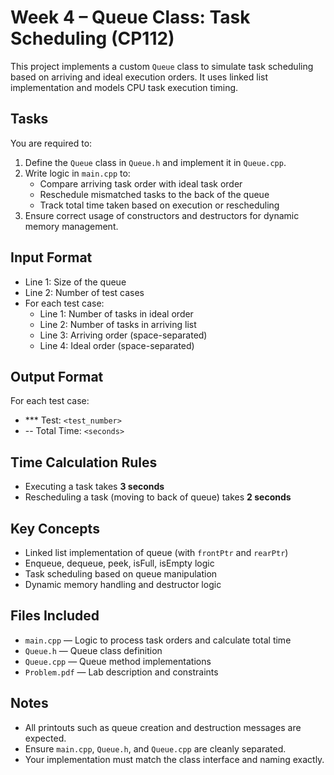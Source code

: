 # Week 4 – Queue Class: Task Scheduling (CP112)

This project implements a custom `Queue` class to simulate task scheduling based on arriving and ideal execution orders. It uses linked list implementation and models CPU task execution timing.

## Tasks

You are required to:

1. Define the `Queue` class in `Queue.h` and implement it in `Queue.cpp`.
2. Write logic in `main.cpp` to:
   - Compare arriving task order with ideal task order
   - Reschedule mismatched tasks to the back of the queue
   - Track total time taken based on execution or rescheduling
3. Ensure correct usage of constructors and destructors for dynamic memory management.

## Input Format

- Line 1: Size of the queue
- Line 2: Number of test cases
- For each test case:
  - Line 1: Number of tasks in ideal order
  - Line 2: Number of tasks in arriving list
  - Line 3: Arriving order (space-separated)
  - Line 4: Ideal order (space-separated)

## Output Format

For each test case:
- *** Test: `<test_number>`
- -- Total Time: `<seconds>`


## Time Calculation Rules

- Executing a task takes **3 seconds**
- Rescheduling a task (moving to back of queue) takes **2 seconds**

## Key Concepts

- Linked list implementation of queue (with `frontPtr` and `rearPtr`)
- Enqueue, dequeue, peek, isFull, isEmpty logic
- Task scheduling based on queue manipulation
- Dynamic memory handling and destructor logic

## Files Included

- `main.cpp` — Logic to process task orders and calculate total time
- `Queue.h` — Queue class definition
- `Queue.cpp` — Queue method implementations
- `Problem.pdf` — Lab description and constraints

## Notes

- All printouts such as queue creation and destruction messages are expected.
- Ensure `main.cpp`, `Queue.h`, and `Queue.cpp` are cleanly separated.
- Your implementation must match the class interface and naming exactly.

